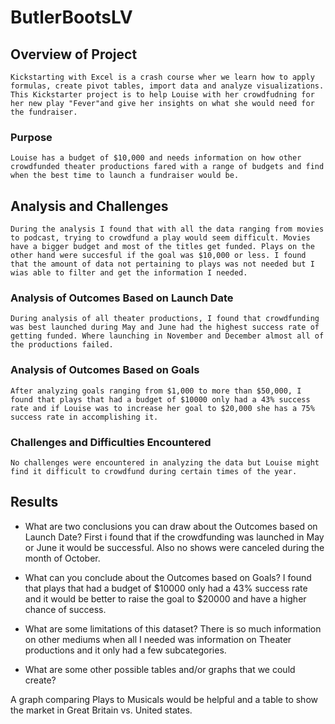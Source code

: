 # ButlerBootsLV

## Overview of Project
	Kickstarting with Excel is a crash course wher we learn how to apply formulas, create pivot tables, import data and analyze visualizations. This Kickstarter project is to help Louise with her crowdfudning for her new play "Fever"and give her insights on what she would need for the fundraiser. 

### Purpose
	Louise has a budget of $10,000 and needs information on how other crowdfunded theater productions fared with a range of budgets and find when the best time to launch a fundraiser would be.

## Analysis and Challenges
	During the analysis I found that with all the data ranging from movies to podcast, trying to crowdfund a play would seem difficult. Movies have a bigger budget and most of the titles get funded. Plays on the other hand were succesful if the goal was $10,000 or less. I found that the amount of data not pertaining to plays was not needed but I wias able to filter and get the information I needed. 

### Analysis of Outcomes Based on Launch Date
	During analysis of all theater productions, I found that crowdfunding was best launched during May and June had the highest success rate of getting funded. Where launching in November and December almost all of the productions failed.

### Analysis of Outcomes Based on Goals
	After analyzing goals ranging from $1,000 to more than $50,000, I found that plays that had a budget of $10000 only had a 43% success rate and if Louise was to increase her goal to $20,000 she has a 75% success rate in accomplishing it. 

### Challenges and Difficulties Encountered
	No challenges were encountered in analyzing the data but Louise might find it difficult to crowdfund during certain times of the year. 

## Results

- What are two conclusions you can draw about the Outcomes based on Launch Date?
	First i found that if the crowdfunding was launched in May or June it would be successful. Also no shows were canceled during the month of October.

- What can you conclude about the Outcomes based on Goals?
	I found that plays that had a budget of $10000 only had a 43% success rate and it would be better to raise the goal to $20000 and have a higher chance of success.

- What are some limitations of this dataset?
	There is so much information on other mediums when all I needed was information on Theater productions and it only had a few subcategories. 

- What are some other possible tables and/or graphs that we could create?
	
A graph comparing Plays to Musicals would be helpful and a table to show the market in Great Britain vs. United states. 